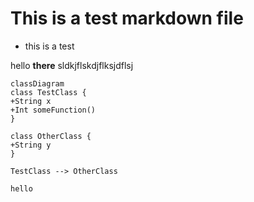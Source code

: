 # This is a test markdown file
- this is a test

hello **there** sldkjflskdjflksjdflsj

```mermaid
classDiagram
class TestClass {
+String x
+Int someFunction()
}

class OtherClass {
+String y
}

TestClass --> OtherClass
```

```
hello
```
